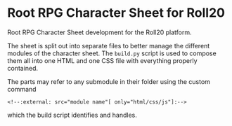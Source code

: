 # Root RPG Character Sheet for Roll20
Root RPG Character Sheet development for the Roll20 platform.

The sheet is split out into separate files to better manage the different modules of the character sheet. The `build.py` script is used to compose them all into one HTML and one CSS file with everything properly contained.

The parts may refer to any submodule in their folder using the custom command
```
<!--:external: src="module name"[ only="html/css/js"]:-->
```
which the build script identifies and handles.
